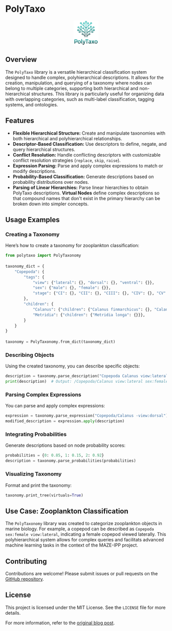 # PolyTaxo

<p align="center" width="100%">
    <img width="15%" src="docs/transparent-128.png"> 
</p>


## Overview

The `PolyTaxo` library is a versatile hierarchical classification system designed to handle complex, polyhierarchical descriptions.
It allows for the creation, manipulation, and querying of a taxonomy where nodes can belong to multiple categories, supporting both hierarchical and non-hierarchical structures.
This library is particularly useful for organizing data with overlapping categories, such as multi-label classification, tagging systems, and ontologies.

## Features

- **Flexible Hierarchical Structure:** Create and manipulate taxonomies with both hierarchical and polyhierarchical relationships.
- **Descriptor-Based Classification:** Use descriptors to define, negate, and query hierarchical structures.
- **Conflict Resolution:** Handle conflicting descriptors with customizable conflict resolution strategies (`replace`, `skip`, `raise`).
- **Expression Parsing:** Parse and apply complex expressions to match or modify descriptions.
- **Probability-Based Classification:** Generate descriptions based on probability distributions over nodes.
- **Parsing of Linear Hierarchies:** Parse linear hierarchies to obtain PolyTaxo descriptions.
  **Virtual Nodes** define complex descriptions so that compound names that don't exist in the primary hierarchy can be broken down into simpler concepts.

## Usage Examples

### Creating a Taxonomy

Here’s how to create a taxonomy for zooplankton classification:

```python
from polytaxo import PolyTaxonomy

taxonomy_dict = {
    "Copepoda": {
        "tags": {
            "view": {"lateral": {}, "dorsal": {}, "ventral": {}},
            "sex": {"male": {}, "female": {}},
            "stage": {"CI": {}, "CII": {}, "CIII": {}, "CIV": {}, "CV": {}},
        },
        "children": {
            "Calanus": {"children": {"Calanus finmarchicus": {}, "Calanus glacialis": {}}},
            "Metridia": {"children": {"Metridia longa": {}}},
        }
    }
}

taxonomy = PolyTaxonomy.from_dict(taxonomy_dict)
```

### Describing Objects

Using the created taxonomy, you can describe specific objects:

```python
description = taxonomy.parse_description("Copepoda Calanus view:lateral sex:female")
print(description)  # Output: /Copepoda/Calanus view:lateral sex:female
```

### Parsing Complex Expressions

You can parse and apply complex expressions:

```python
expression = taxonomy.parse_expression("Copepoda/Calanus -view:dorsal")
modified_description = expression.apply(description)
```

### Integrating Probabilities

Generate descriptions based on node probability scores:

```python
probabilities = {0: 0.85, 1: 0.15, 2: 0.92}
description = taxonomy.parse_probabilities(probabilities)
```

### Visualizing Taxonomy

Format and print the taxonomy:

```python
taxonomy.print_tree(virtuals=True)
```

## Use Case: Zooplankton Classification

The `PolyTaxonomy` library was created to categorize zooplankton objects in marine biology.
For example, a copepod can be described as `Copepoda sex:female view:lateral`, indicating a female copepod viewed laterally.
This polyhierarchical system allows for complex queries and facilitats advanced machine learning tasks in the context of the MAZE-IPP project.

## Contributing

Contributions are welcome! Please submit issues or pull requests on the [GitHub repository](https://github.com/moi90/polytaxo).

## License

This project is licensed under the MIT License. See the `LICENSE` file for more details.

For more information, refer to the [original blog post](https://www.nerdluecht.de/index.php/2023/10/23/polytaxo-using-a-polyhierarchical-taxonomy-to-describe-zooplankton-objects/).
